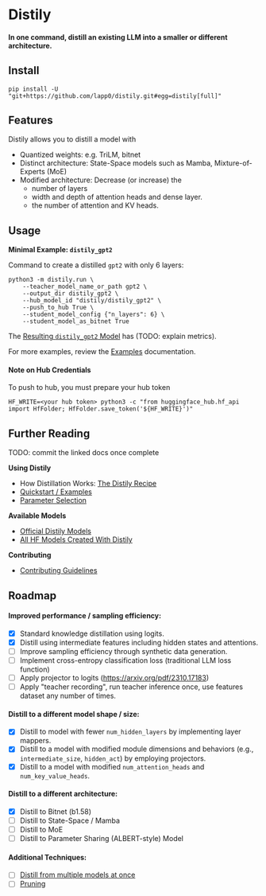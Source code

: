 # Distily


#### In one command, distill an existing LLM into a smaller or different architecture.


## Install

```
pip install -U "git+https://github.com/lapp0/distily.git#egg=distily[full]"
```

## Features
Distily allows you to distill a model with
- Quantized weights: e.g. TriLM, bitnet
- Distinct architecture: State-Space models such as Mamba, Mixture-of-Experts (MoE)
- Modified architecture: Decrease (or increase) the
  - number of layers
  - width and depth of attention heads and dense layer.
  - the number of attention and KV heads.

## Usage

**Minimal Example: `distily_gpt2`**

Command to create a distilled `gpt2` with only 6 layers:
```
python3 -m distily.run \
    --teacher_model_name_or_path gpt2 \
    --output_dir distily_gpt2 \
    --hub_model_id "distily/distily_gpt2" \
    --push_to_hub True \
    --student_model_config {"n_layers": 6} \
    --student_model_as_bitnet True
```

The [Resulting `distily_gpt2` Model](https://huggingface.co/distily/distily_gpt2) has (TODO: explain metrics).

For more examples, review the [Examples](./docs/examples.md) documentation.

#### Note on Hub Credentials
To push to hub, you must prepare your hub token
```
HF_WRITE=<your hub token> python3 -c "from huggingface_hub.hf_api import HfFolder; HfFolder.save_token('${HF_WRITE}')"
```

## Further Reading

TODO: commit the linked docs once complete

**Using Distily**
- How Distillation Works: [The Distily Recipe](./docs/recipe.md)
- [Quickstart / Examples](./docs/using.md)
- [Parameter Selection](./docs/params.md)

**Available Models**
- [Official Distily Models](./docs/official_models.md)
- [All HF Models Created With Distily](https://huggingface.co/models?library=Distily)


**Contributing**
- [Contributing Guidelines](./docs/contributing.md)

## Roadmap

#### Improved performance / sampling efficiency:
- [X] Standard knowledge distillation using logits.
- [x] Distill using intermediate features including hidden states and attentions.
- [ ] Improve sampling efficiency through synthetic data generation.
- [ ] Implement cross-entropy classification loss (traditional LLM loss function)
- [ ] Apply projector to logits (https://arxiv.org/pdf/2310.17183)
- [ ] Apply "teacher recording", run teacher inference once, use features dataset any number of times.

#### Distill to a different model shape / size:
- [x] Distill to model with fewer `num_hidden_layers` by implementing layer mappers.
- [x] Distill to a model with modified module dimensions and behaviors (e.g., `intermediate_size`, `hidden_act`) by employing projectors.
- [x] Distill to a model with modified `num_attention_heads` and `num_key_value_heads`.

#### Distill to a different architecture:
- [x] Distill to Bitnet (b1.58)
- [ ] Distill to State-Space / Mamba
- [ ] Distill to MoE
- [ ] Distill to Parameter Sharing (ALBERT-style) Model

#### Additional Techniques:
- [ ] [Distill from multiple models at once](https://arxiv.org/pdf/2106.01023)
- [ ] [Pruning](https://developer.nvidia.com/blog/how-to-prune-and-distill-llama-3-1-8b-to-an-nvidia-llama-3-1-minitron-4b-model/)
